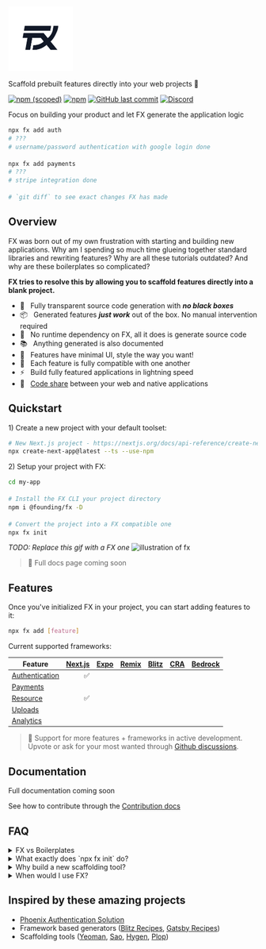 <img src="./docs/public/logo.svg" alt="fx logo" width="130">

Scaffold prebuilt features directly into your web projects 💾

[![npm (scoped)](https://img.shields.io/npm/v/@founding/fx)](https://www.npmjs.com/package/@founding/fx)
[![npm](https://img.shields.io/npm/dm/@founding/fx)](https://www.npmjs.com/package/@founding/fx)
[![GitHub last commit](https://img.shields.io/github/last-commit/foundinghq/fx)](https://github.com/foundinghq/fx)
[![Discord](https://img.shields.io/badge/Discord-Join%20Chat-%237289DA)](https://discord.gg/YtafKzR)

Focus on building your product and let FX generate the application logic

```bash
npx fx add auth
# ???
# username/password authentication with google login done

npx fx add payments
# ???
# stripe integration done

# `git diff` to see exact changes FX has made
```

## Overview

FX was born out of my own frustration with starting and building new applications. Why am I spending so much time glueing together standard libraries and rewriting features? Why are all these tutorials outdated? And why are these boilerplates so complicated?

**FX tries to resolve this by allowing you to scaffold features directly into a blank project.**

- 🔨 &nbsp; Fully transparent source code generation with **_no black boxes_**
- 📦 &nbsp; Generated features **_just work_** out of the box. No manual intervention required
- 🧳 &nbsp; No runtime dependency on FX, all it does is generate source code
- 📚 &nbsp; Anything generated is also documented
- 💄 &nbsp; Features have minimal UI, style the way you want!
- 🔗 &nbsp; Each feature is fully compatible with one another
- ⚡️ &nbsp; Build fully featured applications in lightning speed
- 📱 &nbsp; [Code share]() between your web and native applications

## Quickstart

<p>1) Create a new project with your default toolset:</p>

```bash
# New Next.js project - https://nextjs.org/docs/api-reference/create-next-app
npx create-next-app@latest --ts --use-npm
```

<p>2) Setup your project with FX:</p>

```bash
cd my-app

# Install the FX CLI your project directory
npm i @founding/fx -D

# Convert the project into a FX compatible one
npx fx init
```

_TODO: Replace this gif with a FX one_
<img width="600" src="https://user-images.githubusercontent.com/105127/100917537-4661e100-34a5-11eb-89bd-565b7bc31919.gif" alt="illustration of fx">

> 📄 Full docs page coming soon

## Features

Once you've initialized FX in your project, you can start adding features to it:

```bash
npx fx add [feature]
```

Current supported frameworks:

| Feature                              | [Next.js](https://nextjs.org/) | [Expo](https://expo.dev/) | [Remix](https://remix.run/) | [Blitz](https://blitzjs.com/) | [CRA](https://create-react-app.dev/) | [Bedrock](https://bedrock.mxstbr.com/) |
| ------------------------------------ | -----------------------------: | ------------------------: | --------------------------: | ----------------------------: | -----------------------------------: | -------------------------------------: |
| [Authentication](generators/auth)    |                             ✅ |                           |                             |                               |                                      |                                        |
| [Payments](generators/payments[dev]) |                                |                           |                             |                               |                                      |                                        |
| [Resource](generators/resource)      |                             ✅ |                           |                             |                               |                                      |                                        |
| [Uploads](generators/uploads)        |                                |                           |                             |                               |                                      |                                        |
| [Analytics](generators/analytics)    |                                |                           |                             |                               |                                      |                                        |

> 👷 Support for more features + frameworks in active development. Upvote or ask for your most wanted through [Github discussions](https://github.com/foundinghq/fx/discussions).

## Documentation

Full documentation coming soon

See how to contribute through the [Contribution docs](./DEVELOPERS.md)

## FAQ

<details>
  <summary>
    <span>FX vs Boilerplates</span>
  </summary>
  <p style="margin-top:8px">[TODO]</p>
</details>

<details>
  <summary>
    <span>What exactly does `npx fx init` do?</span>
  </summary>
  <p style="margin-top:8px">[TODO]</p>
</details>

<details>
  <summary>
    <span>Why build a new scaffolding tool?</span>
  </summary>
  <p style="margin-top:8px">[TODO]</p>
</details>

<details>
  <summary>
    <span>When would I use FX?</span>
  </summary>
  <p style="margin-top:8px">[TODO]</p>
</details>

## Inspired by these amazing projects

- [Phoenix Authentication Solution](https://dashbit.co/blog/a-new-authentication-solution-for-phoenix)
- Framework based generators ([Blitz Recipes](https://blitzjs.com/docs/using-recipes), [Gatsby Recipes](https://www.gatsbyjs.com/blog/2020-04-15-announcing-gatsby-recipes/))
- Scaffolding tools ([Yeoman](https://github.com/yeoman/yeoman), [Sao](https://github.com/saojs/sao), [Hygen](https://github.com/jondot/hygen), [Plop](https://github.com/plopjs/plop))
